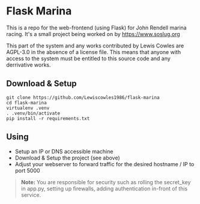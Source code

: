 # Flask Marina

This is a repo for the web-frontend (using Flask) for John Rendell marina racing. It's a small project being worked on by https://www.soslug.org

This part of the system and any works contributed by Lewis Cowles are AGPL-3.0 in the absence of a license file. This means that anyone with access to the system must be entitled to this source code and any derrivative works.

## Download & Setup

```
git clone https://github.com/Lewiscowles1986/flask-marina
cd flask-marina
virtualenv .venv
. .venv/bin/activate
pip install -r requirements.txt

```

## Using

* Setup an IP or DNS accessible machine
* Download & Setup the project (see above)
* Adjust your webserver to forward traffic for the desired hostname / IP to port 5000

> **Note:** You are responsible for security such as rolling the secret_key in app.py, setting up firewalls, adding authentication in-front of this service.


